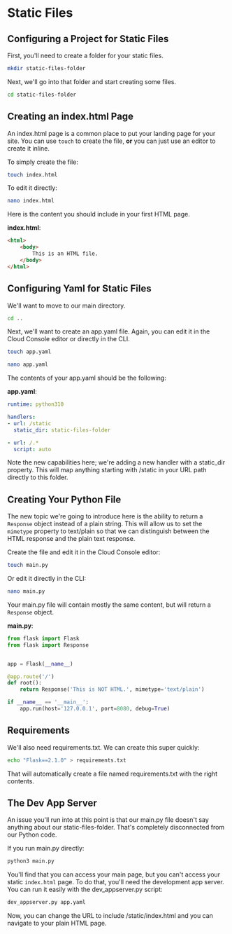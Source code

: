 # Static Files

## Configuring a Project for Static Files

First, you'll need to create a folder for your static files.

```bash
mkdir static-files-folder
```

Next, we'll go into that folder and start creating some files.

```bash
cd static-files-folder
```

## Creating an index.html Page

An index.html page is a common place to put your landing page for your site. You can use 
```touch``` to create the file, **or** you can just use an editor to create it inline.

To simply create the file:
```bash
touch index.html
```

To edit it directly:
```bash
nano index.html
```

Here is the content you should include in your first HTML page.

**index.html**:
```html
<html>
    <body>
        This is an HTML file.
    </body>
</html>
```

## Configuring Yaml for Static Files

We'll want to move to our main directory.

```bash
cd ..
```

Next, we'll want to create an app.yaml file. Again, you can edit it in the Cloud Console editor
or directly in the CLI.

```bash
touch app.yaml
```

```bash
nano app.yaml
```

The contents of your app.yaml should be the following:

**app.yaml**:
```yaml
runtime: python310

handlers:
- url: /static
  static_dir: static-files-folder

- url: /.*
  script: auto

```

Note the new capabilities here; we're adding a new handler with a static_dir property.
This will map anything starting with /static in your URL path directly to this folder.


## Creating Your Python File

The new topic we're going to introduce here is the ability to return a ```Response```
object instead of a plain string. This will allow us to set the ```mimetype``` property
to text/plain so that we can distinguish between the HTML response and the plain text
response.

Create the file and edit it in the Cloud Console editor:

```bash
touch main.py
```

Or edit it directly in the CLI:

```bash
nano main.py
```

Your main.py file will contain mostly the same content, but will return a ```Response```
object.

**main.py**:
```python
from flask import Flask
from flask import Response


app = Flask(__name__)

@app.route('/')
def root():
    return Response('This is NOT HTML.', mimetype='text/plain')

if __name__ == '__main__':
    app.run(host='127.0.0.1', port=8080, debug=True)

```

## Requirements

We'll also need requirements.txt. We can create this super quickly:

```bash
echo "Flask==2.1.0" > requirements.txt
```

That will automatically create a file named requirements.txt with the right contents.

## The Dev App Server

An issue you'll run into at this point is that our main.py file doesn't say anything
about our static-files-folder. That's completely disconnected from our Python code.

If you run main.py directly:

```bash
python3 main.py
```

You'll find that you can access your main page, but you can't access your static
```index.html``` page. To do that, you'll need the development app server. You can 
run it easily with the dev_appserver.py script:

```bash
dev_appserver.py app.yaml
```

Now, you can change the URL to include /static/index.html and you can navigate to
your plain HTML page.
